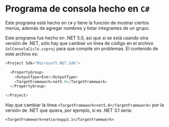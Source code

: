 # Programa de consola hecho en `C#`

Este programa está hecho en `C#` y tiene la función de mostrar ciertos menús, además de agregar nombres y listar integrantes de un grupo.

Este programa fue hecho en .NET 5.0, así que si se está usando otra versión de .NET, sólo hay que cambiar un línea de código en el archivo `SolConsolaCiclo.csproj` para que compile sin problemas. El contenido de este archivo es:

```C#
<Project Sdk="Microsoft.NET.Sdk">

  <PropertyGroup>
    <OutputType>Exe</OutputType>
    <TargetFramework>net5.0</TargetFramework>
  </PropertyGroup>

</Project>
```

Hay que cambiar la línea `<TargetFramework>net5.0</TargetFramework>` por la versión de .NET que quiera, por ejemplo, si es .NET 3.1 sería:

```
<TargetFramework>netcoreapp3.1</TargetFramework>
```

